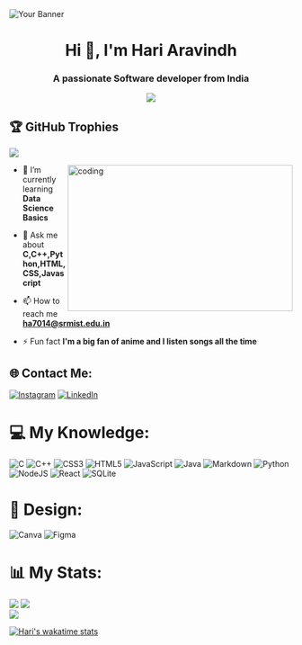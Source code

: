 <img src="https://user-images.githubusercontent.com/74038190/225813708-98b745f2-7d22-48cf-9150-083f1b00d6c9.gif" alt="Your Banner">
<h1 align="center">Hi 👋, I'm Hari Aravindh</h1>  
<h3 align="center">A passionate Software developer from India</h3>
    

<div align="center">
  <img src="https://profile-counter.glitch.me/HariAr2/count.svg?"/> 
</div>



## 🏆 GitHub Trophies
![](https://github-profile-trophy.vercel.app/?username=HariAr2&theme=radical&no-frame=false&no-bg=true&margin-w=4)

<img align="right" alt="coding" width="400" height="260" src="https://i.pinimg.com/originals/06/60/ef/0660efe82fa3da42ed56eef013171835.gif">

- 🌱 I’m currently learning **Data Science Basics**

- 💬 Ask me about **C,C++,Python,HTML,CSS,Javascript**

- 📫 How to reach me **ha7014@srmist.edu.in**

- ⚡ Fun fact **I'm a big fan of anime and I listen songs all the time**

## 🌐 Contact Me:
[![Instagram](https://img.shields.io/badge/Instagram-%23E4405F.svg?logo=Instagram&logoColor=white)](https://instagram.com/4ver.me) [![LinkedIn](https://img.shields.io/badge/LinkedIn-%230077B5.svg?logo=linkedin&logoColor=white)](https://linkedin.com/in/hariar2) 


# 💻 My Knowledge:
![C](https://img.shields.io/badge/c-%2300599C.svg?style=for-the-badge&logo=c&logoColor=white) ![C++](https://img.shields.io/badge/c++-%2300599C.svg?style=for-the-badge&logo=c%2B%2B&logoColor=white) ![CSS3](https://img.shields.io/badge/css3-%231572B6.svg?style=for-the-badge&logo=css3&logoColor=white) ![HTML5](https://img.shields.io/badge/html5-%23E34F26.svg?style=for-the-badge&logo=html5&logoColor=white) ![JavaScript](https://img.shields.io/badge/javascript-%23323330.svg?style=for-the-badge&logo=javascript&logoColor=%23F7DF1E) ![Java](https://img.shields.io/badge/java-%23ED8B00.svg?style=for-the-badge&logo=openjdk&logoColor=white) ![Markdown](https://img.shields.io/badge/markdown-%23000000.svg?style=for-the-badge&logo=markdown&logoColor=white) ![Python](https://img.shields.io/badge/python-3670A0?style=for-the-badge&logo=python&logoColor=ffdd54) ![NodeJS](https://img.shields.io/badge/node.js-6DA55F?style=for-the-badge&logo=node.js&logoColor=white) ![React](https://img.shields.io/badge/react-%2320232a.svg?style=for-the-badge&logo=react&logoColor=%2361DAFB) ![SQLite](https://img.shields.io/badge/sqlite-%2307405e.svg?style=for-the-badge&logo=sqlite&logoColor=white)
# 🧣 Design: 
![Canva](https://img.shields.io/badge/Canva-%2300C4CC.svg?style=for-the-badge&logo=Canva&logoColor=white) ![Figma](https://img.shields.io/badge/figma-%23F24E1E.svg?style=for-the-badge&logo=figma&logoColor=white)


# 📊 My Stats: 
![](https://github-readme-stats.vercel.app/api?username=HariAr2&theme=dark&hide_border=false&include_all_commits=false&count_private=false)
![](https://github-readme-streak-stats.herokuapp.com/?user=HariAr2&theme=dark&hide_border=false)</br>
![](https://github-readme-stats.vercel.app/api/top-langs/?username=HariAr2&theme=dark&hide_border=false&include_all_commits=false&count_private=false&layout=compact)

[![Hari's wakatime stats](https://github-readme-stats.vercel.app/api/wakatime?username=HariAr2&layout=compact)](https://github.com/anuraghazra/github-readme-stats)
